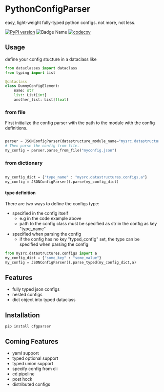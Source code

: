 # PythonConfigParser


easy, light-weight fully-typed python configs.
not more, not less.
    
[![PyPI version](https://badge.fury.io/py/cfgparser.svg)](https://badge.fury.io/py/cfgparser)
![Badge Name](https://github.com/CaRniFeXeR/PythonConfigParser/actions/workflows/unittests.yml/badge.svg?branch=main&event=push)
[![codecov](https://codecov.io/gh/CaRniFeXeR/PythonConfigParser/main/graph/badge.svg)](https://codecov.io/gh/CaRniFeXeR/PythonConfigParser)


## Usage

define your config stucture in a dataclass like

```python
from dataclasses import dataclass
from typing import List

@dataclass
class DummyConfigElement:
    name: str
    list: List[int]
    another_list: List[float]

```

### from file 

First initialize the config parser with the path to the module with the config definitions.

```python

parser = JSONConfigParser(datastructure_module_name="mysrc.datastructures.configs")
# Then parse the config from file.
my_config = parser.parse_from_file("myconfig.json")

```

### from dictionary

```python

my_config_dict = {"type_name" : "mysrc.datastructures.configs.a"}
my_config = JSONConfigParser().parse(my_config_dict)

```


#### type definition
There are two ways to define the configs type:
- specified in the config itself
    - e.g in the code example above
    - path to the config class must be specified as str in the config as key "type_name"
- specified when parsing the config
    - if the config has no key "typed_config" set, the type can be specified when parsing the config
    
```python
from mysrc.datastructures.configs import a
my_config_dict = {"some_key" : "some_value"}
my_config = JSONConfigParser().parse_typed(my_config_dict,a)

```



## Features

- fully typed json configs
- nested configs
- dict object into typed dataclass

## Installation

```
pip install cfgparser
```

## Coming Features

- yaml support
- typed optional support
- typed union support
- specify config from cli
- cd pipeline 
- post hock
- distributed configs
